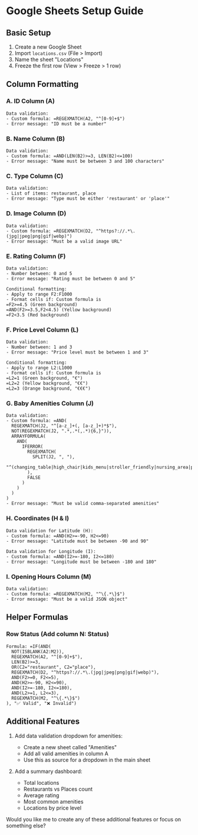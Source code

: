 # Google Sheets Setup Guide

## Basic Setup
1. Create a new Google Sheet
2. Import `locations.csv` (File > Import)
3. Name the sheet "Locations"
4. Freeze the first row (View > Freeze > 1 row)

## Column Formatting

### A. ID Column (A)
```
Data validation:
- Custom formula: =REGEXMATCH(A2, "^[0-9]+$")
- Error message: "ID must be a number"
```

### B. Name Column (B)
```
Data validation:
- Custom formula: =AND(LEN(B2)>=3, LEN(B2)<=100)
- Error message: "Name must be between 3 and 100 characters"
```

### C. Type Column (C)
```
Data validation:
- List of items: restaurant, place
- Error message: "Type must be either 'restaurant' or 'place'"
```

### D. Image Column (D)
```
Data validation:
- Custom formula: =REGEXMATCH(D2, "^https?://.*\.(jpg|jpeg|png|gif|webp)")
- Error message: "Must be a valid image URL"
```

### E. Rating Column (F)
```
Data validation:
- Number between: 0 and 5
- Error message: "Rating must be between 0 and 5"

Conditional formatting:
- Apply to range F2:F1000
- Format cells if: Custom formula is
=F2>=4.5 (Green background)
=AND(F2>=3.5,F2<4.5) (Yellow background)
=F2<3.5 (Red background)
```

### F. Price Level Column (L)
```
Data validation:
- Number between: 1 and 3
- Error message: "Price level must be between 1 and 3"

Conditional formatting:
- Apply to range L2:L1000
- Format cells if: Custom formula is
=L2=1 (Green background, "€")
=L2=2 (Yellow background, "€€")
=L2=3 (Orange background, "€€€")
```

### G. Baby Amenities Column (J)
```
Data validation:
- Custom formula: =AND(
  REGEXMATCH(J2, "^[a-z_]+(, [a-z_]+)*$"),
  NOT(REGEXMATCH(J2, ".*,.*(,.*){6,}")),
  ARRAYFORMULA(
    AND(
      IFERROR(
        REGEXMATCH(
          SPLIT(J2, ", "),
          "^(changing_table|high_chair|kids_menu|stroller_friendly|nursing_area|play_area|quiet_space)$"
        ),
        FALSE
      )
    )
  )
)
- Error message: "Must be valid comma-separated amenities"
```

### H. Coordinates (H & I)
```
Data validation for Latitude (H):
- Custom formula: =AND(H2>=-90, H2<=90)
- Error message: "Latitude must be between -90 and 90"

Data validation for Longitude (I):
- Custom formula: =AND(I2>=-180, I2<=180)
- Error message: "Longitude must be between -180 and 180"
```

### I. Opening Hours Column (M)
```
Data validation:
- Custom formula: =REGEXMATCH(M2, "^\{.*\}$")
- Error message: "Must be a valid JSON object"
```

## Helper Formulas

### Row Status (Add column N: Status)
```
Formula: =IF(AND(
  NOT(ISBLANK(A2:M2)),
  REGEXMATCH(A2, "^[0-9]+$"),
  LEN(B2)>=3,
  OR(C2="restaurant", C2="place"),
  REGEXMATCH(D2, "^https?://.*\.(jpg|jpeg|png|gif|webp)"),
  AND(F2>=0, F2<=5),
  AND(H2>=-90, H2<=90),
  AND(I2>=-180, I2<=180),
  AND(L2>=1, L2<=3),
  REGEXMATCH(M2, "^\{.*\}$")
), "✅ Valid", "❌ Invalid")
```

## Additional Features

1. Add data validation dropdown for amenities:
   - Create a new sheet called "Amenities"
   - Add all valid amenities in column A
   - Use this as source for a dropdown in the main sheet

2. Add a summary dashboard:
   - Total locations
   - Restaurants vs Places count
   - Average rating
   - Most common amenities
   - Locations by price level

Would you like me to create any of these additional features or focus on something else? 